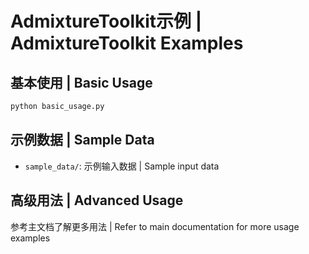 # AdmixtureToolkit示例 | AdmixtureToolkit Examples

## 基本使用 | Basic Usage

```python
python basic_usage.py
```

## 示例数据 | Sample Data

- `sample_data/`: 示例输入数据 | Sample input data

## 高级用法 | Advanced Usage

参考主文档了解更多用法 | Refer to main documentation for more usage examples
